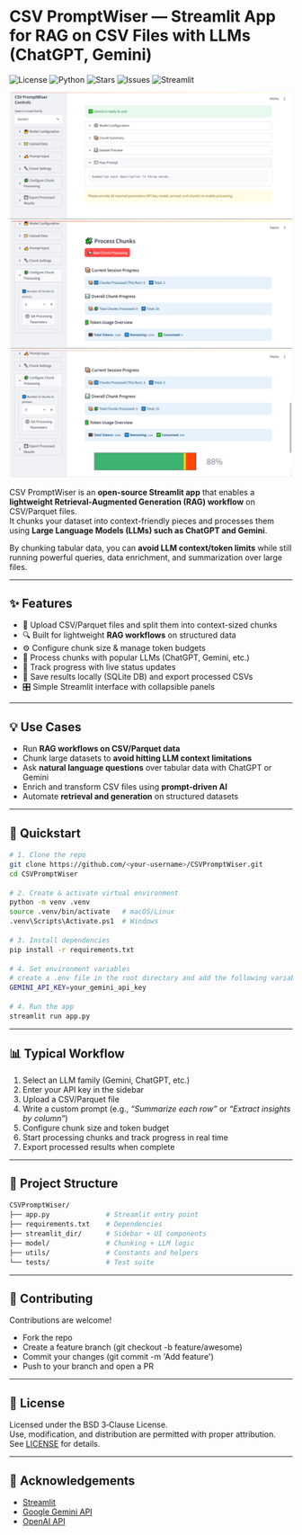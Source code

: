 # CSV PromptWiser — Streamlit App for RAG on CSV Files with LLMs (ChatGPT, Gemini)

![License](https://img.shields.io/badge/license-BSD_3--Clause-blue)
![Python](https://img.shields.io/badge/python-3.10%2B-blue)
![Stars](https://img.shields.io/github/stars/reevolvex/CSVPromptWiser?style=social)
![Issues](https://img.shields.io/github/issues/reevolvex/CSVPromptWiser)
![Streamlit](https://img.shields.io/badge/Streamlit-live-brightgreen)


![App Screenshot](./assests/CPW_overvies.png)
![App Screenshot](./assests/cpw_about_to_run.png)
![App Screenshot](./assests/cpw_run_results.png)

CSV PromptWiser is an **open-source Streamlit app** that enables a **lightweight Retrieval-Augmented Generation (RAG) workflow** on CSV/Parquet files.  
It chunks your dataset into context-friendly pieces and processes them using **Large Language Models (LLMs) such as ChatGPT and Gemini**.  

By chunking tabular data, you can **avoid LLM context/token limits** while still running powerful queries, data enrichment, and summarization over large files.  

---

## ✨ Features
- 📂 Upload CSV/Parquet files and split them into context-sized chunks  
- 🔍 Built for lightweight **RAG workflows** on structured data  
- ⚙️ Configure chunk size & manage token budgets  
- 🤖 Process chunks with popular LLMs (ChatGPT, Gemini, etc.)  
- 🔄 Track progress with live status updates  
- 💾 Save results locally (SQLite DB) and export processed CSVs  
- 🎛️ Simple Streamlit interface with collapsible panels  

---

## 💡 Use Cases
- Run **RAG workflows on CSV/Parquet data**  
- Chunk large datasets to **avoid hitting LLM context limitations**  
- Ask **natural language questions** over tabular data with ChatGPT or Gemini  
- Enrich and transform CSV files using **prompt-driven AI**  
- Automate **retrieval and generation** on structured datasets  

---

## 🚀 Quickstart

```bash
# 1. Clone the repo
git clone https://github.com/<your-username>/CSVPromptWiser.git
cd CSVPromptWiser

# 2. Create & activate virtual environment
python -m venv .venv
source .venv/bin/activate   # macOS/Linux
.venv\Scripts\Activate.ps1  # Windows

# 3. Install dependencies
pip install -r requirements.txt

# 4. Set environment variables
# create a .env file in the root directory and add the following variables
GEMINI_API_KEY=your_gemini_api_key

# 4. Run the app
streamlit run app.py
```

---

## 📊 Typical Workflow
1. Select an LLM family (Gemini, ChatGPT, etc.)  
2. Enter your API key in the sidebar  
3. Upload a CSV/Parquet file  
4. Write a custom prompt (e.g., *“Summarize each row”* or *“Extract insights by column”*)  
5. Configure chunk size and token budget  
6. Start processing chunks and track progress in real time  
7. Export processed results when complete  

---

## 📂 Project Structure

```bash
CSVPromptWiser/
├── app.py              # Streamlit entry point
├── requirements.txt    # Dependencies
├── streamlit_dir/      # Sidebar + UI components
├── model/              # Chunking + LLM logic
├── utils/              # Constants and helpers
└── tests/              # Test suite
```

---

## 🤝 Contributing

Contributions are welcome!

- Fork the repo
- Create a feature branch (git checkout -b feature/awesome)
- Commit your changes (git commit -m 'Add feature')
- Push to your branch and open a PR

---

## 📝 License
Licensed under the BSD 3‑Clause License.  
Use, modification, and distribution are permitted with proper attribution.  
See [LICENSE](LICENSE) for details.

---

## 🙌 Acknowledgements
- [Streamlit](https://streamlit.io/)
- [Google Gemini API](https://cloud.google.com/vertex-ai)
- [OpenAI API](https://openai.com/api/)







